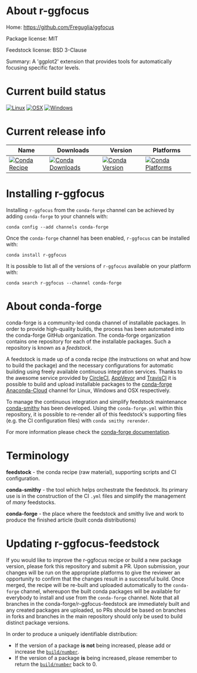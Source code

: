 About r-ggfocus
===============

Home: https://github.com/Freguglia/ggfocus

Package license: MIT

Feedstock license: BSD 3-Clause

Summary: A 'ggplot2' extension that provides tools for automatically focusing specific factor levels.



Current build status
====================

[![Linux](https://img.shields.io/circleci/project/github/conda-forge/r-ggfocus-feedstock/master.svg?label=Linux)](https://circleci.com/gh/conda-forge/r-ggfocus-feedstock)
[![OSX](https://img.shields.io/travis/conda-forge/r-ggfocus-feedstock/master.svg?label=macOS)](https://travis-ci.org/conda-forge/r-ggfocus-feedstock)
[![Windows](https://img.shields.io/appveyor/ci/conda-forge/r-ggfocus-feedstock/master.svg?label=Windows)](https://ci.appveyor.com/project/conda-forge/r-ggfocus-feedstock/branch/master)

Current release info
====================

| Name | Downloads | Version | Platforms |
| --- | --- | --- | --- |
| [![Conda Recipe](https://img.shields.io/badge/recipe-r--ggfocus-green.svg)](https://anaconda.org/conda-forge/r-ggfocus) | [![Conda Downloads](https://img.shields.io/conda/dn/conda-forge/r-ggfocus.svg)](https://anaconda.org/conda-forge/r-ggfocus) | [![Conda Version](https://img.shields.io/conda/vn/conda-forge/r-ggfocus.svg)](https://anaconda.org/conda-forge/r-ggfocus) | [![Conda Platforms](https://img.shields.io/conda/pn/conda-forge/r-ggfocus.svg)](https://anaconda.org/conda-forge/r-ggfocus) |

Installing r-ggfocus
====================

Installing `r-ggfocus` from the `conda-forge` channel can be achieved by adding `conda-forge` to your channels with:

```
conda config --add channels conda-forge
```

Once the `conda-forge` channel has been enabled, `r-ggfocus` can be installed with:

```
conda install r-ggfocus
```

It is possible to list all of the versions of `r-ggfocus` available on your platform with:

```
conda search r-ggfocus --channel conda-forge
```


About conda-forge
=================

conda-forge is a community-led conda channel of installable packages.
In order to provide high-quality builds, the process has been automated into the
conda-forge GitHub organization. The conda-forge organization contains one repository
for each of the installable packages. Such a repository is known as a *feedstock*.

A feedstock is made up of a conda recipe (the instructions on what and how to build
the package) and the necessary configurations for automatic building using freely
available continuous integration services. Thanks to the awesome service provided by
[CircleCI](https://circleci.com/), [AppVeyor](https://www.appveyor.com/)
and [TravisCI](https://travis-ci.org/) it is possible to build and upload installable
packages to the [conda-forge](https://anaconda.org/conda-forge)
[Anaconda-Cloud](https://anaconda.org/) channel for Linux, Windows and OSX respectively.

To manage the continuous integration and simplify feedstock maintenance
[conda-smithy](https://github.com/conda-forge/conda-smithy) has been developed.
Using the ``conda-forge.yml`` within this repository, it is possible to re-render all of
this feedstock's supporting files (e.g. the CI configuration files) with ``conda smithy rerender``.

For more information please check the [conda-forge documentation](https://conda-forge.org/docs/).

Terminology
===========

**feedstock** - the conda recipe (raw material), supporting scripts and CI configuration.

**conda-smithy** - the tool which helps orchestrate the feedstock.
                   Its primary use is in the construction of the CI ``.yml`` files
                   and simplify the management of *many* feedstocks.

**conda-forge** - the place where the feedstock and smithy live and work to
                  produce the finished article (built conda distributions)


Updating r-ggfocus-feedstock
============================

If you would like to improve the r-ggfocus recipe or build a new
package version, please fork this repository and submit a PR. Upon submission,
your changes will be run on the appropriate platforms to give the reviewer an
opportunity to confirm that the changes result in a successful build. Once
merged, the recipe will be re-built and uploaded automatically to the
`conda-forge` channel, whereupon the built conda packages will be available for
everybody to install and use from the `conda-forge` channel.
Note that all branches in the conda-forge/r-ggfocus-feedstock are
immediately built and any created packages are uploaded, so PRs should be based
on branches in forks and branches in the main repository should only be used to
build distinct package versions.

In order to produce a uniquely identifiable distribution:
 * If the version of a package **is not** being increased, please add or increase
   the [``build/number``](https://conda.io/docs/user-guide/tasks/build-packages/define-metadata.html#build-number-and-string).
 * If the version of a package **is** being increased, please remember to return
   the [``build/number``](https://conda.io/docs/user-guide/tasks/build-packages/define-metadata.html#build-number-and-string)
   back to 0.
